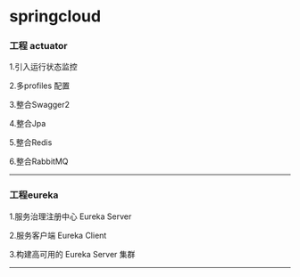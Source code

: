 # springcloud
<h3>工程 actuator</h3>
<p>1.引入运行状态监控</p>
<p>2.多profiles 配置</p>
<p>3.整合Swagger2</p>
<p>4.整合Jpa</p>
<p>5.整合Redis</p>
<p>6.整合RabbitMQ</p>
<hr>
<h3>工程eureka</h3>
<p>1.服务治理注册中心 Eureka Server</p>
<p>2.服务客户端 Eureka Client</p>
<p>3.构建高可用的 Eureka Server 集群</p>
<hr>
